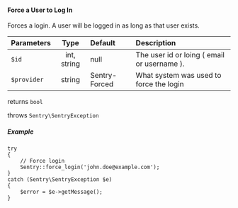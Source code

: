 #### Force a User to Log In

Forces a login. A user will be logged in as long as that user exists.

Parameters                   | Type            | Default       | Description
:--------------------------- | :-------------: | :------------ | :--------------
`$id`                        | int, string     | null          | The user id or loing ( email or username ).
`$provider`                  | string          | Sentry-Forced | What system was used to force the login

returns `bool`

throws `Sentry\SentryException`

##### Example

	try
	{
		// Force login
		Sentry::force_login('john.doe@example.com');
	}
	catch (Sentry\SentryException $e)
	{
		$error = $e->getMessage();
	}
